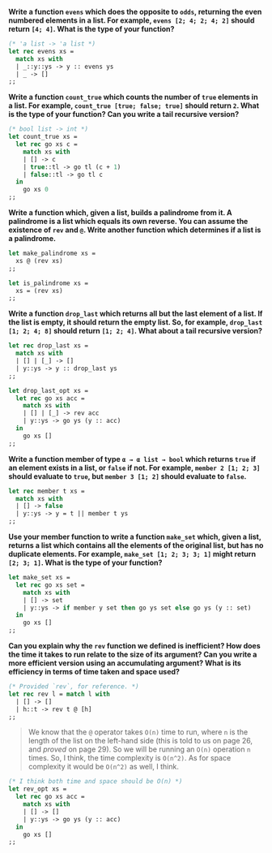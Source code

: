 **Write a function `evens` which does the opposite to `odds`, returning the even
numbered elements in a list. For example, `evens [2; 4; 2; 4; 2]` should return
`[4; 4]`. What is the type of your function?**

```ocaml
(* 'a list -> 'a list *)
let rec evens xs =
  match xs with
  | _::y::ys -> y :: evens ys
  | _ -> []
;;
```

**Write a function `count_true` which counts the number of `true` elements in a
list. For example, `count_true [true; false; true]` should return `2`. What is
the type of your function? Can you write a tail recursive version?**

```ocaml
(* bool list -> int *)
let count_true xs =
  let rec go xs c =
    match xs with
    | [] -> c
    | true::tl -> go tl (c + 1)
    | false::tl -> go tl c
  in
    go xs 0
;;
```

**Write a function which, given a list, builds a palindrome from it. A
palindrome is a list which equals its own reverse. You can assume the existence
of `rev` and `@`. Write another function which determines if a list is a
palindrome.**

```ocaml
let make_palindrome xs =
  xs @ (rev xs)
;;

let is_palindrome xs =
  xs = (rev xs)
;;
```

**Write a function `drop_last` which returns all but the last element of a list.
If the list is empty, it should return the empty list. So, for example,
`drop_last [1; 2; 4; 8]` should return `[1; 2; 4]`. What about a tail recursive
version?**

```ocaml
let rec drop_last xs =
  match xs with
  | [] | [_] -> []
  | y::ys -> y :: drop_last ys
;;

let drop_last_opt xs =
  let rec go xs acc =
    match xs with
    | [] | [_] -> rev acc
    | y::ys -> go ys (y :: acc)
  in
    go xs []
;;
```

**Write a function member of type `α → α list → bool` which returns `true` if an
element exists in a list, or `false` if not. For example, `member 2 [1; 2; 3]`
should evaluate to `true`, but `member 3 [1; 2]` should evaluate to `false`.**

```ocaml
let rec member t xs =
  match xs with
  | [] -> false
  | y::ys -> y = t || member t ys
;;
```

**Use your member function to write a function `make_set` which, given a list,
returns a list which contains all the elements of the original list, but has no
duplicate elements. For example, `make_set [1; 2; 3; 3; 1]` might return
`[2; 3; 1]`. What is the type of your function?**

```ocaml
let make_set xs =
  let rec go xs set =
    match xs with
    | [] -> set
    | y::ys -> if member y set then go ys set else go ys (y :: set)
  in
    go xs []
;;
```

**Can you explain why the `rev` function we defined is inefficient? How does the
time it takes to run relate to the size of its argument? Can you write a more
efficient version using an accumulating argument? What is its efficiency in
terms of time taken and space used?**

```ocaml
(* Provided `rev`, for reference. *)
let rec rev l = match l with
  | [] -> []
  | h::t -> rev t @ [h]
;;
```

> We know that the `@` operator takes `O(n)` time to run, where `n` is the
> length of the list on the left-hand side (this is told to us on page 26, and
> _proved_ on page 29). So we will be running an `O(n)` operation `n` times. So,
> I think, the time complexity is `O(n^2)`. As for space complexity it would be
> `O(n^2)` as well, I think.

```ocaml
(* I think both time and space should be O(n) *)
let rev_opt xs =
  let rec go xs acc =
    match xs with
    | [] -> []
    | y::ys -> go ys (y :: acc)
  in
    go xs []
;;
```
